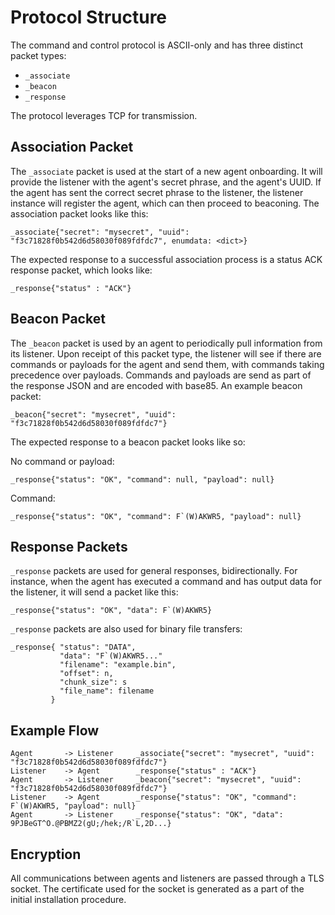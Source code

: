 # Protocol Structure

The command and control protocol is ASCII-only and has three distinct packet types:

 - `_associate`
 - `_beacon`
 - `_response`

The protocol leverages TCP for transmission.

## Association Packet

The `_associate` packet is used at the start of a new agent onboarding. It will provide the listener with the agent's secret phrase, and the agent's UUID. If the agent has sent the correct secret phrase to the listener, the listener instance will register the agent, which can then proceed to beaconing. The association packet looks like this:

```
_associate{"secret": "mysecret", "uuid": "f3c71828f0b542d6d58030f089fdfdc7", enumdata: <dict>}
```


The expected response to a successful association process is a status ACK response packet, which looks like:

```
_response{"status" : "ACK"}
```

## Beacon Packet

The `_beacon` packet is used by an agent to periodically pull information from its listener. Upon receipt of this packet type, the listener will see if there are commands or payloads for the agent and send them, with commands taking precedence over payloads. Commands and payloads are send as part of the response JSON and are encoded with base85. An example beacon packet:

```
_beacon{"secret": "mysecret", "uuid": "f3c71828f0b542d6d58030f089fdfdc7"}
```

The expected response to a beacon packet looks like so:

No command or payload:
```
_response{"status": "OK", "command": null, "payload": null}
```

Command:
```
_response{"status": "OK", "command": F`(W)AKWR5, "payload": null}
```

## Response Packets


`_response` packets are used for general responses, bidirectionally. For instance, when the agent has executed a command and has output data for the listener, it will send a packet like this:

```
_response{"status": "OK", "data": F`(W)AKWR5}
```

`_response` packets are also used for binary file transfers:

```
_response{ "status": "DATA", 
           "data": "F`(W)AKWR5..."
           "filename": "example.bin",
           "offset": n,
           "chunk_size": s
           "file_name": filename
         }
```

## Example Flow

```
Agent       -> Listener     _associate{"secret": "mysecret", "uuid": "f3c71828f0b542d6d58030f089fdfdc7"}
Listener    -> Agent        _response{"status" : "ACK"}
Agent       -> Listener     _beacon{"secret": "mysecret", "uuid": "f3c71828f0b542d6d58030f089fdfdc7"}
Listener    -> Agent        _response{"status": "OK", "command": F`(W)AKWR5, "payload": null}
Agent       -> Listener     _response{"status": "OK", "data": 9PJBeGT^O.@PBMZ2(gU;/hek;/R`L,2D...}
```

## Encryption

All communications between agents and listeners are passed through a TLS socket. The certificate used for the socket is generated as a part of the initial installation procedure.